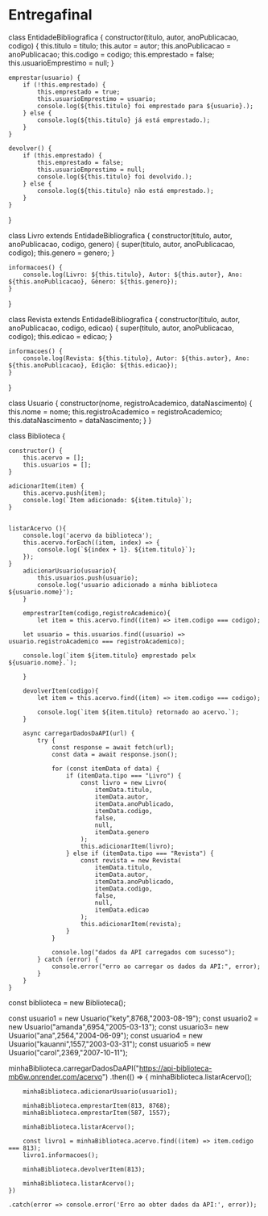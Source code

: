 # Entregafinal

class EntidadeBibliografica {
    constructor(titulo, autor, anoPublicacao, codigo) {
        this.titulo = titulo;
        this.autor = autor;
        this.anoPublicacao = anoPublicacao;
        this.codigo = codigo;
        this.emprestado = false;
        this.usuarioEmprestimo = null;
    }

    emprestar(usuario) {
        if (!this.emprestado) {
            this.emprestado = true;
            this.usuarioEmprestimo = usuario;
            console.log(${this.titulo} foi emprestado para ${usuario}.);
        } else {
            console.log(${this.titulo} já está emprestado.);
        }
    }

    devolver() {
        if (this.emprestado) {
            this.emprestado = false;
            this.usuarioEmprestimo = null;
            console.log(${this.titulo} foi devolvido.);
        } else {
            console.log(${this.titulo} não está emprestado.);
        }
    }
}

class Livro extends EntidadeBibliografica {
    constructor(titulo, autor, anoPublicacao, codigo, genero) {
        super(titulo, autor, anoPublicacao, codigo);
        this.genero = genero;
    }

    informacoes() {
        console.log(Livro: ${this.titulo}, Autor: ${this.autor}, Ano: ${this.anoPublicacao}, Gênero: ${this.genero});
    }
}

class Revista extends EntidadeBibliografica {
    constructor(titulo, autor, anoPublicacao, codigo, edicao) {
        super(titulo, autor, anoPublicacao, codigo);
        this.edicao = edicao;
    }

    informacoes() {
        console.log(Revista: ${this.titulo}, Autor: ${this.autor}, Ano: ${this.anoPublicacao}, Edição: ${this.edicao});
    }
}


class Usuario {
    constructor(nome, registroAcademico, dataNascimento) {
        this.nome = nome;
        this.registroAcademico = registroAcademico;
        this.dataNascimento = dataNascimento;
    }
}

class Biblioteca {

    constructor() {
        this.acervo = [];
        this.usuarios = [];
    }

    adicionarItem(item) {
        this.acervo.push(item);
        console.log(`Item adicionado: ${item.titulo}`);
    }


    listarAcervo (){
        console.log('acervo da biblioteca');
        this.acervo.forEach((item, index) => {
            console.log(`${index + 1}. ${item.titulo}`);
        });
    }
        adicionarUsuario(usuario){
            this.usuarios.push(usuario);
            console.log('usuario adicionado a minha biblioteca ${usuario.nome}');
        }

        emprestrarItem(codigo,registroAcademico){
            let item = this.acervo.find((item) => item.codigo === codigo);

        let usuario = this.usuarios.find((usuario) => usuario.registroAcademico === registroAcademico);

        console.log(`item ${item.titulo} emprestado pelx ${usuario.nome}.`);

        }

        devolverItem(codigo){
            let item = this.acervo.find((item) => item.codigo === codigo);

            console.log(`item ${item.titulo} retornado ao acervo.`);
        }

        async carregarDadosDaAPI(url) {
            try {
                const response = await fetch(url);
                const data = await response.json();
                
                for (const itemData of data) {
                    if (itemData.tipo === "Livro") {
                        const livro = new Livro(
                            itemData.titulo,
                            itemData.autor,
                            itemData.anoPublicado,
                            itemData.codigo,
                            false,
                            null,
                            itemData.genero
                        );
                        this.adicionarItem(livro);
                    } else if (itemData.tipo === "Revista") {
                        const revista = new Revista(
                            itemData.titulo,
                            itemData.autor,
                            itemData.anoPublicado,
                            itemData.codigo,
                            false,
                            null,
                            itemData.edicao
                        );
                        this.adicionarItem(revista);
                    }
                }
    
                console.log("dados da API carregados com sucesso");
            } catch (error) {
                console.error("erro ao carregar os dados da API:", error);
            }
        }
    }   

const biblioteca = new Biblioteca();

const usuario1 = new Usuario("kety",8768,"2003-08-19");
const usuario2 = new Usuario("amanda",6954,"2005-03-13");
const usuario3= new Usuario("ana",2564,"2004-06-09");
const usuario4 = new Usuario("kauanni",1557,"2003-03-31");
const usuario5 = new Usuario("carol",2369,"2007-10-11");


minhaBiblioteca.carregarDadosDaAPI("https://api-biblioteca-mb6w.onrender.com/acervo")
    .then(() => {
        minhaBiblioteca.listarAcervo();

        minhaBiblioteca.adicionarUsuario(usuario1);

        minhaBiblioteca.emprestarItem(813, 8768);
        minhaBiblioteca.emprestarItem(587, 1557);

        minhaBiblioteca.listarAcervo();

        const livro1 = minhaBiblioteca.acervo.find((item) => item.codigo === 813);
        livro1.informacoes();

        minhaBiblioteca.devolverItem(813);

        minhaBiblioteca.listarAcervo();
    })

    .catch(error => console.error('Erro ao obter dados da API:', error));
